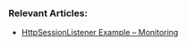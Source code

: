 ### Relevant Articles: 
- [HttpSessionListener Example – Monitoring](http://www.baeldung.com/httpsessionlistener_with_metrics)